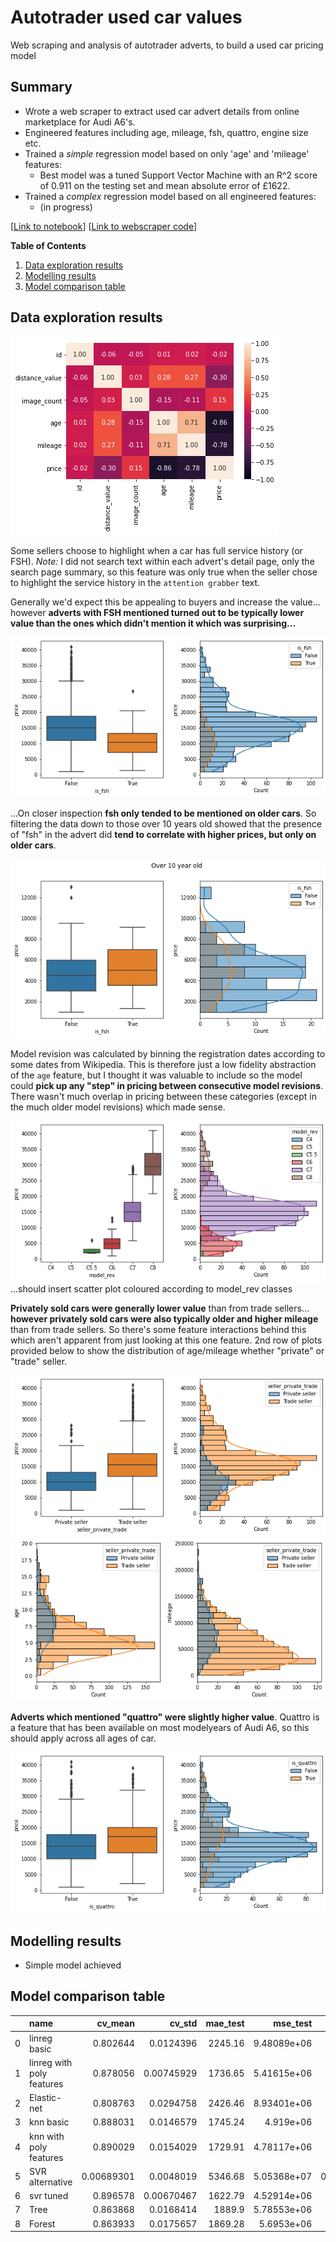 # Autotrader used car values
Web scraping and analysis of autotrader adverts, to build a used car pricing model

## Summary
- Wrote a web scraper to extract used car advert details from online marketplace for Audi A6's.
- Engineered features including age, mileage, fsh, quattro, engine size etc.
- Trained a *simple* regression model based on only 'age' and 'mileage' features:
  - Best model was a tuned Support Vector Machine with an R^2 score of 0.911 on the testing set and mean absolute error of £1622.
- Trained a *complex* regression model based on all engineered features:
  - (in progress)

[[Link to notebook](https://nbviewer.jupyter.org/github/adin786/autotrader-analysis/blob/main/autotrader_analysis.ipynb)]  [[Link to webscraper code](https://github.com/adin786/autotrader-analysis/blob/main/webscrape_at.py)]

**Table of Contents**<br>
1. [Data exploration results](#data-exploration-results)
2. [Modelling results](#modelling-results)
3. [Model comparison table](#model-comparison-table) 

 ## Data exploration results
![corrmat.png](/images/corrmat.png)

Some sellers choose to highlight when a car has full service history (or FSH).  *Note:* I did not search text within each advert's detail page, only the search page summary, so this feature was only true when the seller chose to highlight the service history in the `attention grabber` text.

Generally we'd expect this be appealing to buyers and increase the value... however **adverts with FSH mentioned turned out to be typically lower value than the ones which didn't mention it which was surprising...**

![](/images/fsh.png)

...On closer inspection **fsh only tended to be mentioned on older cars**.  So filtering the data down to those over 10 years old showed that the presence of "fsh" in the advert did **tend to correlate with higher prices, but only on older cars**.

![](/images/fsh10yr.png)

Model revision was calculated by binning the registration dates according to some dates from Wikipedia. This is therefore just a low fidelity abstraction of the `age` feature, but I thought it was valuable to include so the model could **pick up any "step" in pricing between consecutive model revisions**.  There wasn't much overlap in pricing between these categories (except in the much older model revisions) which made sense.

![](/images/modelrev.png)
...should insert scatter plot coloured according to model_rev classes

**Privately sold cars were generally lower value** than from trade sellers... **however privately sold cars were also typically older and higher mileage** than from trade sellers.  So there's some feature interactions behind this which aren't apparent from just looking at this one feature.  2nd row of plots provided below to show the distribution of age/mileage whether "private" or "trade" seller.

![](/images/privatevstrade.png)
![](/images/privatevstrade_agemileage.png)

**Adverts which mentioned "quattro" were slightly higher value**. Quattro is a feature that has been available on most modelyears of Audi A6, so this should apply across all ages of car.

![](/images/quattro.png)

## Modelling results
- Simple model achieved 

## Model comparison table
|    | name                      |    cv_mean |     cv_std |   mae_test |    mse_test |    r2_test |
|---:|:--------------------------|-----------:|-----------:|-----------:|------------:|-----------:|
|  0 | linreg basic              | 0.802644   | 0.0124396  |    2245.16 | 9.48089e+06 | 0.812901   |
|  1 | linreg with poly features | 0.878056   | 0.00745929 |    1736.65 | 5.41615e+06 | 0.893116   |
|  2 | Elastic-net               | 0.808763   | 0.0294758  |    2426.46 | 8.93401e+06 | 0.823693   |
|  3 | knn basic                 | 0.888031   | 0.0146579  |    1745.24 | 4.919e+06   | 0.902927   |
|  4 | knn with poly features    | 0.890029   | 0.0154029  |    1729.91 | 4.78117e+06 | 0.905647   |
|  5 | SVR alternative           | 0.00689301 | 0.0048019  |    5346.68 | 5.05368e+07 | 0.00268901 |
|  6 | svr tuned                 | 0.896578   | 0.00670467 |    1622.79 | 4.52914e+06 | 0.91062    |
|  7 | Tree                      | 0.863868   | 0.0168414  |    1889.9  | 5.78553e+06 | 0.885826   |
|  8 | Forest                    | 0.863933   | 0.0175657  |    1869.28 | 5.6953e+06  | 0.887607   |

